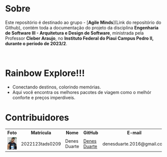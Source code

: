 # Sobre
Este repositório é destinado ao grupo - [**Agile Minds**](Link do repositório do Github), contém toda a documentação do   projeto da disciplina **Engenharia de Software III - Arquitetura e Design de Software**, ministrada pela Professor **Cleber Araujo**, no **Instituto Federal do Piaui Campus Pedro II, durante o período de 2023/2**.

<br>

# Rainbow Explore!!!
- Conectando destinos, colorindo memórias.
- Aqui você encontra os melhores pacotes de viagem como o melhór conforte e preços imperdiveis.


# Contribuidores


<table style="width:100%">
  <tr>
    <th>Foto</th>
    <th>Matrícula</th>
    <th>Nome</th>
    <th>GitHub</th>
    <th>E-mail</th>
  </tr>
  <tr>
    <td><img src="./site/img/Denes.jpeg" width="40" height="40"></td>
    <td>2022123tads0209</td>
    <td>Denes Duarte</td>
    <td><a href="https://github.com/DenesDuarte" title="você será direcionado para o github">Denes Duarte</a></td>
    <td>denesduarte.2016@gmail.com</td>
  </tr>
 
</table>